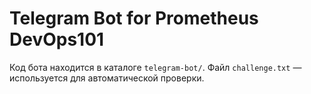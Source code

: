 # Telegram Bot for Prometheus DevOps101

Код бота находится в каталоге `telegram-bot/`.
Файл `challenge.txt` — используется для автоматической проверки.
